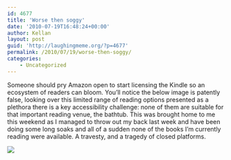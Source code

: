 ```yaml
---
id: 4677
title: 'Worse then soggy'
date: '2010-07-19T16:48:24+00:00'
author: Kellan
layout: post
guid: 'http://laughingmeme.org/?p=4677'
permalink: /2010/07/19/worse-then-soggy/
categories:
    - Uncategorized
---
```


Someone should pry Amazon open to start licensing the Kindle so an ecosystem of readers can bloom. You’ll notice the below image is patently false, looking over this limited range of reading options presented as a plethora there is a key accessibility challenge: none of them are suitable for that important reading venue, the bathtub. This was brought home to me this weekend as I managed to throw out my back last week and have been doing some long soaks and all of a sudden none of the books I’m currently reading were available. A travesty, and a tragedy of closed platforms.

[![](http://laughingmeme.org/img/kindle_everywhere2.gif)](http://www.amazon.com/kindle)